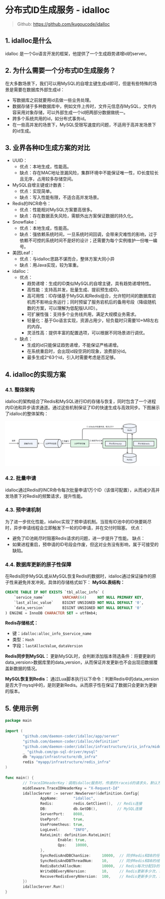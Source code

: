 # 分布式ID生成服务 - idalloc

> Github: https://github.com/kugoucode/idalloc

## 1. idalloc是什么
idalloc 是一个Go语言开发的框架，他提供了一个生成趋势递增id的server。

## 2. 为什么需要一个分布式ID生成服务？
在大多数场景下，我们可以用MySQL的自增主键生成id即可，但是有些特殊的场景是需要在数据库外部生成id：
- 写数据库之前就要用id去做一些业务处理。
- 数据存储于多种数据库中，例如文件上传时，文件元信息存MySQL，文件内容采用对象存储，可以外部生成一个id把两部分数据做统一。
- 跨多个系统共用的id，如分布式事务id。
- 在一些高并发的场景下，MySQL受限写速度的问题，不适用于高并发场景下的id生成。

## 3. 业界各种ID生成方案的对比
- UUID：
  - 优点：本地生成，性能高。
  - 缺点：存在MAC地址泄漏风险，集群环境中不能保证唯一性，ID长度较长且无序，占用较多存储空间。
- MySQL自增主键或计数表：
  - 优点：实现简单。
  - 缺点：写入性能有限，不适合高并发场景。
- Redis的INCR命令：
  - 优点：性能相对MySQL方案要高很多。
  - 缺点：存在数据丢失风险，需额外出方案保证数据的持久化。
- Snowflake：
  - 优点：本地生成，性能高。
  - 缺点：强依赖系统时间，一旦系统时间回调，会带来灾难性的影响，过于依赖不可控的系统时间不是好的设计；还需要为每个实例维护一份唯一编号。
- 美团Leaf：
  - 优点：与idalloc思路不谋而合，整体方案大同小异
  - 缺点：用Java实现，较为笨重。
- idalloc：
  - 优点：
    - 趋势递增：生成的ID类似MySQL的自增主键，具有趋势递增特性。
    - 高性能：支持高并发，批量生成、提前预生成ID。
    - 高可用性：ID存储基于MySQL和Redis组合，允许短时间的数据库宕机而不影响业务运行；同时预留了服务宕机后的备用号段（降级随机数的方案，可以理解为低配版UUID）。
    - 可扩展性强：支持多个业务线共用，满足大规模业务需求。
    - 轻量化：基于Go语言实现，资源占用少，轻负载时只需要10+MB左右的内存。
    - 灵活性高：提供丰富的配置选项，可以根据不同场景进行调优。
  - 缺点：
    - 生成的id只能保证趋势递增，不能保证严格递增。
    - 在系统重启时，会出现id段空洞的现象，浪费部分id。
    - 最多生成2^63个id，引入时需要考虑是否足够。

## 4. idalloc的实现方案
### 4.1. 整体架构
idalloc的架构结合了Redis和MySQL进行ID的存储与恢复，同时包含了一个进程内ID池和异步请求通道。通过这些机制保证了ID的快速生成与高效同步。下图展示了idalloc的整体架构：

![](_assets/Pasted%20image%2020241023094931.png)

### 4.2. 批量申请
idalloc通过Redis的INCR命令每次批量申请1万个ID（该值可配置），从而减少高并发场景下对Redis的频繁请求，提升性能。
### 4.3. 预申请机制
为了进一步优化性能，idalloc实现了预申请机制。当现有ID池中的ID快要耗尽时，异步申请线程会立即触发下一轮的ID申请，并在交付时阻塞。
优点：
- 避免了ID池耗尽时阻塞Redis请求的问题，进一步提升了性能。
缺点：
- 如果进程重启，预申请的ID号段会作废，但这对业务没有影响，属于可接受的缺陷。
### 4.4. 数据库更新的原子性保障
在Redis同步MySQL或从MySQL恢复Redis的数据时，idalloc通过保证操作的原子性来避免并发冲突。具体的存储格式如下：
**MySQL表结构：**
```sql
CREATE TABLE IF NOT EXISTS `tbl_alloc_info` (
    `service_name`        VARCHAR(64)     NOT NULL PRIMARY KEY,
    `last_alloc_value`    BIGINT UNSIGNED NOT NULL DEFAULT '0',
    `data_version`        BIGINT UNSIGNED NOT NULL DEFAULT '0'
) ENGINE = InnoDB CHARACTER SET = utf8mb4;
```
**Redis存储格式：**
- 键：`idalloc:alloc_info_$service_name`
- 类型：`Hash`
- 字段：`lastAllocValue`, `dataVersion`

**Redis同步到MySQL：**
更新MySQL时，会判断添加版本筛选条件：将要更新的data_version>数据库里的data_version，从而保证并发更新也不会出现旧数据覆盖新数据的情况。

**MySQL恢复到Redis：**
通过Lua脚本执行以下命令：判断Redis中的data_version是否大于mysql中的，是则更新Redis。从而原子性在保证了数据只会更新为更新的版本。

## 5. 使用示例
```go
package main

import (
        "github.com/daemon-coder/idalloc/app/server"
        "github.com/daemon-coder/idalloc/definition"
        "github.com/daemon-coder/idalloc/infrastructure/iris_infra/middleware"
        _ "github.com/go-sql-driver/mysql"
        db "myapp/infrastructure/db_infra"
        redis "myapp/infrastructure/redis_infra"
)

func main() {
        // TraceIDHeaderKey：调用idalloc服务时，传递的traceid的请求头，默认为：X-Trace-Id
        middleware.TraceIDHeaderKey = "X-Request-Id"
        idallocServer := server.NewServer(&definition.Config{
                AppName:       "idalloc",
                Redis:         redis.GetClient(),  // Redis连接
                DB:            db.GetDB(),         // MySQL连接
                ServerPort:    8080,
                UsePprof:      true,
                UsePrometheus: true,
                LogLevel:      "INFO",
                RateLimit: definition.RateLimit{
                        Enable: true,
                        Qps:    10000,
                },
                SyncRedisAndDBChanSize:     10000,  // 同步Redis和DB的任务队列大小
                SyncRedisAndDBThreadNum:    10,     // 同步Redis和DB的线程数
                RedisBatchAllocNum:         10000,  // Redis每次分配ID的数量
                WriteDBEveryNVersion:       10,     // Redis更新多少次，才会同步一次到MySQL
                RecoverRedisEveryNVersion:  100,    // Redis更新多少次，才会判断是否从MySQL中恢复到Redis
        })
        idallocServer.Run()
}
```